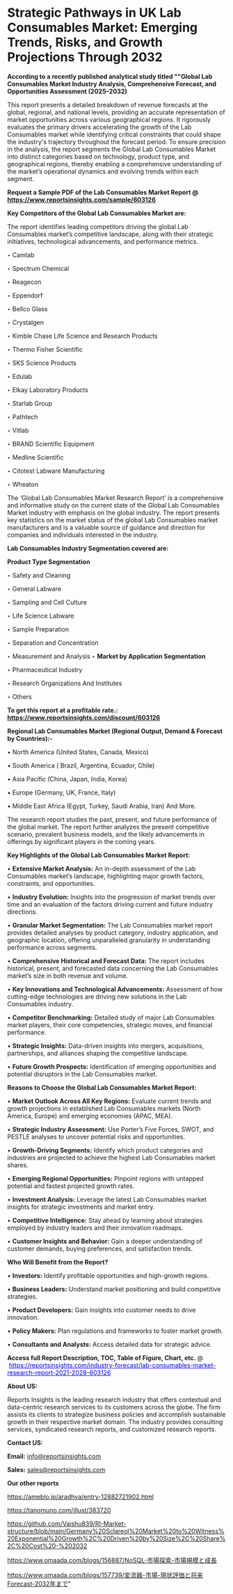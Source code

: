 # Strategic Pathways in UK Lab Consumables Market: Emerging Trends, Risks, and Growth Projections Through 2032

<strong>According to a recently published analytical study titled ""Global Lab Consumables Market Industry Analysis, Comprehensive Forecast, and Opportunities Assessment (2025–2032)</strong>

This report presents a detailed breakdown of revenue forecasts at the global, regional, and national levels, providing an accurate representation of market opportunities across various geographical regions. It rigorously evaluates the primary drivers accelerating the growth of the Lab Consumables market while identifying critical constraints that could shape the industry's trajectory throughout the forecast period. To ensure precision in the analysis, the report segments the Global Lab Consumables Market into distinct categories based on technology, product type, and geographical regions, thereby enabling a comprehensive understanding of the market’s operational dynamics and evolving trends within each segment.

<strong>Request a Sample PDF of the Lab Consumables Market Report </strong><strong>@<a href=https://www.reportsinsights.com/sample/603126 style=color:#0000ff;> https://www.reportsinsights.com/sample/603126</a></strong></font>

<strong>Key Competitors of the Global Lab Consumables Market are:</strong>

The report identifies leading competitors driving the global Lab Consumables market’s competitive landscape, along with their strategic initiatives, technological advancements, and performance metrics.

‣ Camlab

‣ Spectrum Chemical

‣ Reagecon

‣ Eppendorf

‣ Bellco Glass

‣ Crystalgen

‣ Kimble Chase Life Science and Research Products

‣ Thermo Fisher Scientific

‣ SKS Science Products

‣ Edulab

‣ Elkay Laboratory Products

‣ Starlab Group

‣ Pathtech

‣ Vitlab

‣ BRAND Scientific Equipment

‣ Medline Scientific

‣ Citotest Labware Manufacturing

‣ Wheaton

The ‘Global Lab Consumables Market Research Report’ is a comprehensive and informative study on the current state of the Global Lab Consumables Market industry with emphasis on the global industry. The report presents key statistics on the market status of the global Lab Consumables market manufacturers and is a valuable source of guidance and direction for companies and individuals interested in the industry.

<strong>Lab Consumables Industry Segmentation covered are:</strong>

<strong>Product Type Segmentation</strong>

‣ Safety and Cleaning

‣ General Labware

‣ Sampling and Cell Culture

‣ Life Science Labware

‣ Sample Preparation

‣ Separation and Concentration

‣ Measurement and Analysis
‣ 
<strong>Market by Application Segmentation</strong>

‣ Pharmaceutical Industry

‣ Research Organizations And Institutes

‣ Others

<strong>To get this report at a profitable rate.: <a href=https://www.reportsinsights.com/discount/603126 style=color:#0000ff;>https://www.reportsinsights.com/discount/603126</a></strong></font>

<strong>Regional Lab Consumables Market (Regional Output, Demand &amp; Forecast by Countries):-</strong>

• North America (United States, Canada, Mexico)

• South America ( Brazil, Argentina, Ecuador, Chile)

• Asia Pacific (China, Japan, India, Korea)

• Europe (Germany, UK, France, Italy)

• Middle East Africa (Egypt, Turkey, Saudi Arabia, Iran) And More.

The research report studies the past, present, and future performance of the global market. The report further analyzes the present competitive scenario, prevalent business models, and the likely advancements in offerings by significant players in the coming years.

<strong>Key Highlights of the Global Lab Consumables Market Report:</strong>

• <strong>Extensive Market Analysis:</strong> An in-depth assessment of the Lab Consumables market’s landscape, highlighting major growth factors, constraints, and opportunities.

• <strong>Industry Evolution:</strong> Insights into the progression of market trends over time and an evaluation of the factors driving current and future industry directions.

• <strong>Granular Market Segmentation:</strong> The Lab Consumables market report provides detailed analyses by product category, industry application, and geographic location, offering unparalleled granularity in understanding performance across segments.

• <strong>Comprehensive Historical and Forecast Data:</strong> The report includes historical, present, and forecasted data concerning the Lab Consumables market’s size in both revenue and volume.

• <strong>Key Innovations and Technological Advancements:</strong> Assessment of how cutting-edge technologies are driving new solutions in the Lab Consumables industry.

• <strong>Competitor Benchmarking:</strong> Detailed study of major Lab Consumables market players, their core competencies, strategic moves, and financial performance.

• <strong>Strategic Insights:</strong> Data-driven insights into mergers, acquisitions, partnerships, and alliances shaping the competitive landscape.

• <strong>Future Growth Prospects:</strong> Identification of emerging opportunities and potential disruptors in the Lab Consumables market.

<strong>Reasons to Choose the Global Lab Consumables Market Report:</strong>

• <strong>Market Outlook Across All Key Regions:</strong> Evaluate current trends and growth projections in established Lab Consumables markets (North America, Europe) and emerging economies (APAC, MEA).

• <strong>Strategic Industry Assessment:</strong> Use Porter’s Five Forces, SWOT, and PESTLE analyses to uncover potential risks and opportunities.

• <strong>Growth-Driving Segments:</strong> Identify which product categories and industries are projected to achieve the highest Lab Consumables market shares.

• <strong>Emerging Regional Opportunities:</strong> Pinpoint regions with untapped potential and fastest projected growth rates.

• <strong>Investment Analysis:</strong> Leverage the latest Lab Consumables market insights for strategic investments and market entry.

• <strong>Competitive Intelligence:</strong> Stay ahead by learning about strategies employed by industry leaders and their innovation roadmaps.

• <strong>Customer Insights and Behavior:</strong> Gain a deeper understanding of customer demands, buying preferences, and satisfaction trends.

<strong>Who Will Benefit from the Report?</strong>

• <strong>Investors:</strong> Identify profitable opportunities and high-growth regions.

• <strong>Business Leaders:</strong> Understand market positioning and build competitive strategies.

• <strong>Product Developers:</strong> Gain insights into customer needs to drive innovation.

• <strong>Policy Makers:</strong> Plan regulations and frameworks to foster market growth.

• <strong>Consultants and Analysts:</strong> Access detailed data for strategic advice.
</ul>
<strong>Access full Report Description, TOC, Table of Figure, Chart, etc. </strong>@  <a href=https://reportsinsights.com/industry-forecast/lab-consumables-market-research-report-2021-2028-603126 style=color:#0000ff;>https://reportsinsights.com/industry-forecast/lab-consumables-market-research-report-2021-2028-603126</a></font>

<strong><strong>About US</strong>:</strong>

Reports Insights is the leading research industry that offers contextual and data-centric research services to its customers across the globe. The firm assists its clients to strategize business policies and accomplish sustainable growth in their respective market domain. The industry provides consulting services, syndicated research reports, and customized research reports.

<strong>Contact US:</strong>

<p class=""""><b>Email:</b> <a href=mailto:info@reportsinsights.com>info@reportsinsights.com</a></p>
<p class=""""><b>Sales:</b> <a href=mailto:sales@reportsinsights.com>sales@reportsinsights.com</a></p>

<strong>Our other reports</strong>

<a href=https://ameblo.jp/aradhya/entry-12882721902.html>https://ameblo.jp/aradhya/entry-12882721902.html</a>

<a href=https://tanomuno.com/illust/383720>https://tanomuno.com/illust/383720</a>

<a href=https://github.com/Vaishu839/RI-Market-structure/blob/main/Germany%20Sclareol%20Market%20to%20Witness%20Exponential%20Growth%2C%20Driven%20by%20Size%2C%20Share%2C%20Cost%20-%202032>https://github.com/Vaishu839/RI-Market-structure/blob/main/Germany%20Sclareol%20Market%20to%20Witness%20Exponential%20Growth%2C%20Driven%20by%20Size%2C%20Share%2C%20Cost%20-%202032</a>

<a href=https://www.omaada.com/blogs/156887/NoSQL-市場探索-市場規模と成長>https://www.omaada.com/blogs/156887/NoSQL-市場探索-市場規模と成長</a>

<a href=https://www.omaada.com/blogs/157739/変流器-市場-現状評価と将来Forecast-2032年まで>https://www.omaada.com/blogs/157739/変流器-市場-現状評価と将来Forecast-2032年まで</a>"
